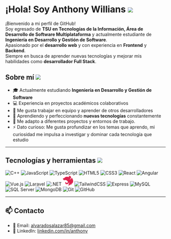 <h1> ¡Hola! Soy Anthony Willians <img src="https://raw.githubusercontent.com/MartinHeinz/MartinHeinz/master/wave.gif" width="30px"> </h1>

¡Bienvenido a mi perfil de GitHub!  
Soy egresado de **TSU en Tecnologías de la Información, Área de Desarrollo de Software Multiplataforma** y actualmente estudiante de **Ingeniería en Desarrollo y Gestión de Software**.  
Apasionado por el **desarrollo web** y con experiencia en **Frontend** y **Backend**.  
Siempre en busca de aprender nuevas tecnologías y mejorar mis habilidades como **desarrollador Full Stack**.

<h2> Sobre mí <img src="https://media0.giphy.com/media/KDDpcKigbfFpnejZs6/giphy.gif" width="100px"> </h2>

- 🎓 Actualmente estudiando **Ingeniería en Desarrollo y Gestión de Software**  
- 💻 Experiencia en proyectos académicos colaborativos  
- 🚀 Me gusta trabajar en equipo y aprender de otros desarrolladores  
- 🌱 Aprendiendo y perfeccionando **nuevas tecnologías** constantemente
- 🔄 Me adapto a diferentes proyectos y entornos de trabajo.  
- ⚡ Dato curioso: Me gusta profundizar en los temas que aprendo, mi curiosidad me impulsa a investigar y dominar cada tecnología que estudio  

---

<h2> Tecnologías y herramientas <img src="https://media2.giphy.com/media/QssGEmpkyEOhBCb7e1/giphy.gif" width="32px"> </h2>

<!-- Lenguajes -->
<img width="32px" src="https://cdn.jsdelivr.net/gh/devicons/devicon/icons/cplusplus/cplusplus-original.svg" title="C++"> 
<img width="32px" src="https://cdn.jsdelivr.net/gh/devicons/devicon/icons/javascript/javascript-original.svg" title="JavaScript"> 
<img width="32px" src="https://cdn.jsdelivr.net/gh/devicons/devicon/icons/typescript/typescript-original.svg" title="TypeScript"> 
<img width="32px" src="https://cdn.jsdelivr.net/gh/devicons/devicon/icons/html5/html5-original.svg" title="HTML5"> 
<img width="32px" src="https://cdn.jsdelivr.net/gh/devicons/devicon/icons/css3/css3-original.svg" title="CSS3">

<!-- Frameworks -->
<img width="32px" src="https://cdn.jsdelivr.net/gh/devicons/devicon/icons/react/react-original.svg" title="React"> 
<img width="32px" src="https://cdn.jsdelivr.net/gh/devicons/devicon/icons/angular/angular-original.svg" title="Angular"> 
<img width="32px" src="https://cdn.jsdelivr.net/gh/devicons/devicon/icons/vuejs/vuejs-original.svg" title="Vue.js"> 
<img width="32px" src="https://cdn.jsdelivr.net/gh/devicons/devicon/icons/laravel/laravel-original.svg" title="Laravel"> 
<img width="32px" src="https://cdn.jsdelivr.net/gh/devicons/devicon/icons/dot-net/dot-net-original.svg" title=".NET"> 
<img width="32px" src="https://raw.githubusercontent.com/devicons/devicon/master/icons/nestjs/nestjs-plain.svg" title="NestJS"> 
<img width="32px" src="https://raw.githubusercontent.com/tailwindlabs/tailwindcss/master/.github/logo.svg" title="TailwindCSS"> 
<img width="32px" src="https://cdn.jsdelivr.net/gh/devicons/devicon/icons/express/express-original.svg" title="Express">

<!-- Bases de datos -->
<img width="32px" src="https://cdn.jsdelivr.net/gh/devicons/devicon/icons/mysql/mysql-original.svg" title="MySQL"> 
<img width="32px" src="https://cdn.jsdelivr.net/gh/devicons/devicon/icons/microsoftsqlserver/microsoftsqlserver-plain.svg" title="SQL Server"> 
<img width="32px" src="https://cdn.jsdelivr.net/gh/devicons/devicon/icons/mongodb/mongodb-original.svg" title="MongoDB">

<!-- Control de versiones -->
<img width="32px" src="https://cdn.jsdelivr.net/gh/devicons/devicon/icons/git/git-original.svg" title="Git"> 
<img width="32px" src="https://cdn.jsdelivr.net/gh/devicons/devicon/icons/github/github-original.svg" title="GitHub">

---

<h2> 📫 Contacto </h2>

- 📧 Email: alvaradosalazar85@gmail.com 
- 💼 LinkedIn: [linkedin.com/in/anthony](www.linkedin.com/in/anthony-willians-alvarado-salazar-0686a32b4)
